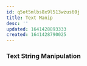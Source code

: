 ```yaml
---
id: q5ot5mlbs8x9l513wzus60j
title: Text Manip
desc: ''
updated: 1641428893333
created: 1641428790025
---
```



### Text String Manipulation
